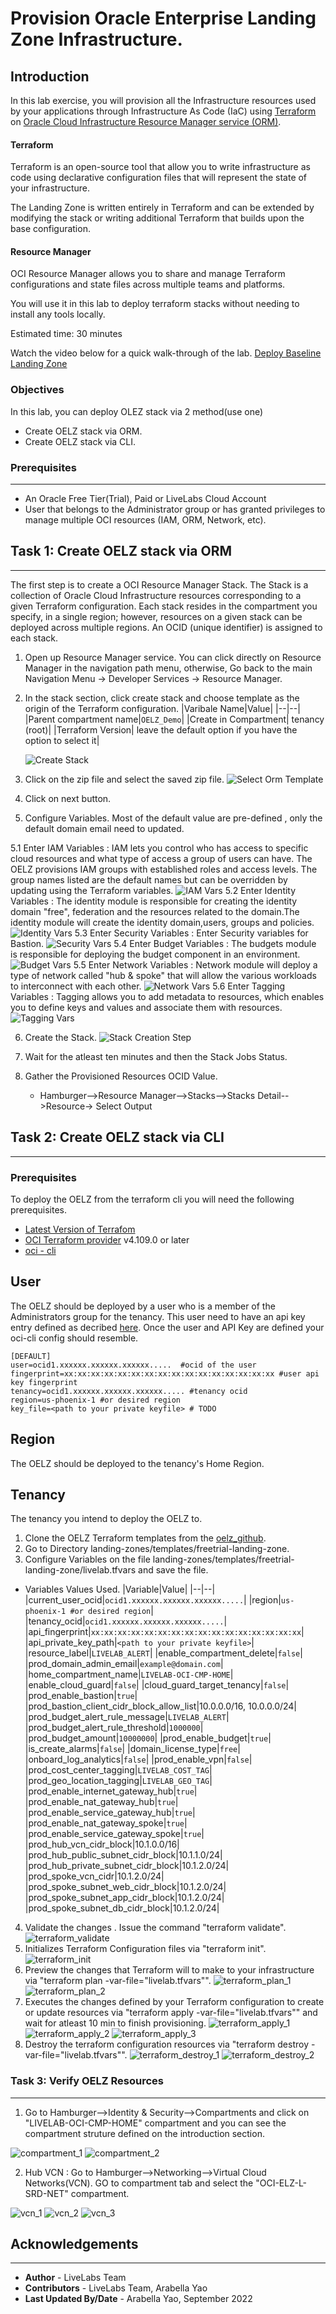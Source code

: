 # Provision Oracle Enterprise Landing Zone Infrastructure.

## Introduction

In this lab exercise, you will provision all the Infrastructure resources used by your applications through Infrastructure As Code (IaC) using [Terraform](https://www.terraform.io) on [Oracle Cloud Infrastructure Resource Manager service (ORM)](https://docs.oracle.com/en-us/iaas/Content/ResourceManager/Concepts/resourcemanager.htm).  

#### Terraform
Terraform is an open-source tool that allow you to write infrastructure as code using declarative configuration files that will represent the state of your infrastructure. 

The Landing Zone is written entirely in Terraform and can be extended by modifying the stack or writing additional Terraform that builds upon the base configuration.

#### Resource Manager
OCI Resource Manager allows you to share and manage Terraform configurations and state files across multiple teams and platforms. 

You will use it in this lab to deploy terraform stacks without needing to install any tools locally.

Estimated time: 30 minutes

Watch the video below for a quick walk-through of the lab. 
[Deploy Baseline Landing Zone](videohub:1_mf98gcul)

### Objectives

In this lab, you can deploy OLEZ stack via 2 method(use one)

* Create OELZ stack via ORM.
* Create OELZ stack via CLI.

### Prerequisites
---
* An Oracle Free Tier(Trial), Paid or LiveLabs Cloud Account
* User that belongs to the Administrator group or has granted privileges to manage multiple OCI resources (IAM, ORM, Network, etc).


## Task 1: Create OELZ stack via ORM
---
The first step is to create a OCI Resource Manager Stack. The Stack is a collection of Oracle Cloud Infrastructure resources corresponding to a given Terraform configuration. Each stack resides in the compartment you specify, in a single region; however, resources on a given stack can be deployed across multiple regions. An OCID (unique identifier) is assigned to each stack.

1. Open up Resource Manager service. You can click directly on Resource Manager in the navigation path menu, otherwise, Go back to the main Navigation Menu -> Developer Services -> Resource Manager.

2. In the stack section, click create stack and choose template as the origin of the Terraform configuration.
    |Varibale Name|Value|
    |--|--|
    |Parent compartment name|`OELZ_Demo`|
    |Create in Compartment| tenancy (root)|
    |Terraform Version| leave the default option if you have the option to select it|
    
    ![Create Stack](./images/baseline_create_stack_1.png)

3. Click on the zip file and select the saved zip file.
    ![Select Orm Template](./images/baseline_selectfile.png)
    
4. Click on next button.
    
    
5. Configure Variables. Most of the default value are pre-defined , only the default domain email need to updated. 
    
5.1  Enter IAM Variables : IAM lets you control who has access to specific cloud resources and what type of access a group of users can have. The OELZ provisions IAM groups with established roles and access levels. The group names listed are the default names but can be overridden by updating using the Terraform variables. 
    ![IAM Vars](./images/baseline_iam_variables.png)
5.2  Enter Identity Variables : The identity module is responsible for creating the identity domain "free", federation and the resources related to the domain.The identity module will create the identity domain,users, groups and policies.
    ![Identity Vars](./images/baseline_identity_variables.png)
5.3  Enter Security Variables : Enter Security variables for Bastion.
    ![Security Vars](./images/baseline_security_variables.png)
5.4  Enter Budget Variables : The budgets module is responsible for deploying the budget component in an environment.
    ![Budget Vars](./images/baseline_budget_variables.png)
5.5  Enter Network Variables : Network module  will deploy a type of network called "hub & spoke" that will allow the various workloads to interconnect with each other. 
    ![Network Vars](./images/baseline_network_variables.png)
5.6  Enter Tagging Variables : Tagging allows you to add metadata to resources, which enables you to define keys and values and associate them with resources.
    ![Tagging Vars](./images/baseline_tagging_variables.png)
    

6. Create the Stack.
    ![Stack Creation Step](./images/baseline_stack_deployment.png)
    
7. Wait for the atleast ten minutes and then the Stack Jobs Status. 

8. Gather the Provisioned Resources OCID Value. 
    * Hamburger-->Resource Manager-->Stacks-->Stacks Detail-->Resource-> Select Output 


## Task 2: Create OELZ stack via CLI
---
### Prerequisites
To deploy the OELZ from the terraform cli you will need the following prerequisites.
- [Latest Version of Terrafom](https://developer.hashicorp.com/terraform/downloads)
- [OCI Terraform provider](https://registry.terraform.io/providers/oracle/oci/latest/docs) v4.109.0 or later
- [oci - cli](https://github.com/oracle/oci-cli)

## User
The OELZ should be deployed by a user who is a member of the Administrators group for the tenancy. This user need to have an api key entry defined as decribed [here](https://docs.oracle.com/en-us/iaas/Content/API/SDKDocs/terraformproviderconfiguration.htm). Once the user and API Key are defined your oci-cli config should resemble.

```text
[DEFAULT]
user=ocid1.xxxxxx.xxxxxx.xxxxxx.....  #ocid of the user
fingerprint=xx:xx:xx:xx:xx:xx:xx:xx:xx:xx:xx:xx:xx:xx:xx:xx #user api key fingerprint
tenancy=ocid1.xxxxxx.xxxxxx.xxxxxx..... #tenancy ocid
region=us-phoenix-1 #or desired region
key_file=<path to your private keyfile> # TODO
```
## Region
The OELZ should be deployed to the tenancy's Home Region.

## Tenancy
The tenancy you intend to deploy the OELZ to.

1) Clone the OELZ Terraform templates from the [oelz_github](https://github.com/oracle-quickstart/oci-landing-zones/tree/master).
2) Go to Directory landing-zones/templates/freetrial-landing-zone.
3) Configure Variables on the file landing-zones/templates/freetrial-landing-zone/livelab.tfvars and save the file.

* Variables Values Used. 
    |Variable|Value|
    |--|--|
    |current_user_ocid|`ocid1.xxxxxx.xxxxxx.xxxxxx.....`|
    |region|`us-phoenix-1 #or desired region`|
    |tenancy_ocid|`ocid1.xxxxxx.xxxxxx.xxxxxx.....`|
    |api_fingerprint|`xx:xx:xx:xx:xx:xx:xx:xx:xx:xx:xx:xx:xx:xx:xx:xx`|
    |api_private_key_path|`<path to your private keyfile>`|
    |resource_label|`LIVELAB_ALERT`|
    |enable_compartment_delete|`false`|
    |prod_domain_admin_email|`example@domain.com`|
    |home_compartment_name|`LIVELAB-OCI-CMP-HOME`|
    |enable_cloud_guard|`false`|
    |cloud_guard_target_tenancy|`false`|
    |prod_enable_bastion|`true`|
    |prod_bastion_client_cidr_block_allow_list|10.0.0.0/16, 10.0.0.0/24|
    |prod_budget_alert_rule_message|`LIVELAB_ALERT`|
    |prod_budget_alert_rule_threshold|`1000000`|
    |prod_budget_amount|`10000000`|
    |prod_enable_budget|`true`|
    |is_create_alarms|`false`|
    |domain_license_type|`free`|
    |onboard_log_analytics|`false`|
    |prod_enable_vpn|`false`|
    |prod_cost_center_tagging|`LIVELAB_COST_TAG`|
    |prod_geo_location_tagging|`LIVELAB_GEO_TAG`|
    |prod_enable_internet_gateway_hub|`true`|
    |prod_enable_nat_gateway_hub|`true`|
    |prod_enable_service_gateway_hub|`true`|
    |prod_enable_nat_gateway_spoke|`true`|
    |prod_enable_service_gateway_spoke|`true`|
    |prod_hub_vcn_cidr_block|10.1.0.0/16|
    |prod_hub_public_subnet_cidr_block|10.1.1.0/24|
    |prod_hub_private_subnet_cidr_block|10.1.2.0/24|
    |prod_spoke_vcn_cidr|10.1.2.0/24|
    |prod_spoke_subnet_web_cidr_block|10.1.2.0/24|
    |prod_spoke_subnet_app_cidr_block|10.1.2.0/24|
    |prod_spoke_subnet_db_cidr_block|10.1.2.0/24|
    
 4) Validate the changes . Issue the command "terraform validate".
    ![terraform_validate](./images/terraform_validate.png)
 5) Initializes Terraform Configuration files via "terraform init".
    ![terraform_init](./images/terraform_init.png)
 6) Preview the changes that Terraform will to make to your infrastructure via "terraform plan -var-file=\"livelab.tfvars\"".
    ![terraform_plan_1](./images/terraform_plan_1.png)
    ![terraform_plan_2](./images/terraform_plan_2.png)
 7) Executes the changes defined by your Terraform configuration to create or update resources via "terraform apply -var-file=\"livelab.tfvars\"" and wait for atleast 10 min to finish provisioning.
    ![terraform_apply_1](./images/terraform_apply_1.png)
    ![terraform_apply_2](./images/terraform_apply_2.png)
    ![terraform_apply_3](./images/terraform_apply_3.png)
 8) Destroy the terraform configuration resources via "terraform destroy -var-file=\"livelab.tfvars\"".
    ![terraform_destroy_1](./images/terraform_destroy_1.png)
    ![terraform_destroy_2](./images/terraform_destroy_2.png)

### Task 3: Verify OELZ Resources
---

1) Go to Hamburger-->Identity & Security-->Compartments and click on "LIVELAB-OCI-CMP-HOME" compartment and you can see the compartment struture defined on the introduction section.

![compartment_1](./images/compartment_view_1.png)
![compartment_2](./images/compartment_view_2.png)

2) Hub VCN : Go to Hamburger-->Networking-->Virtual Cloud Networks(VCN). GO to compartment tab and select the "OCI-ELZ-L-SRD-NET" compartment.

![vcn_1](./images/vcn_1.png)
![vcn_2](./images/vcn_2.png)
![vcn_3](./images/vcn_3.png)

## Acknowledgements
---
* **Author** - LiveLabs Team
* **Contributors** - LiveLabs Team, Arabella Yao
* **Last Updated By/Date** - Arabella Yao, September 2022

